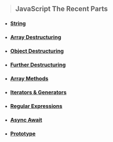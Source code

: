 > ## JavaScript The Recent Parts
* ### [String](./Md/String.md)
* ### [Array Destructuring](./Md/Array%20Destructuring.md)
* ### [Object Destructuring](./Js/Object%20Destructuring/)
* ### [Further Destructuring](./Js/Further%20Destructuring/)
* ### [Array Methods](./Js/Array%20Methods/)
* ### [Iterators & Generators](./Js/Iterators%20%26%20generators/)
* ### [Regular Expressions](./Js/Regular%20Expressions/)
* ### [Async Await](./Js/Async%20Await/)
* ### [Prototype](./Js/Prototype/)